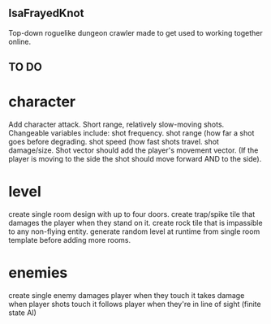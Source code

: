 ## IsaFrayedKnot
Top-down roguelike dungeon crawler made to get used to working together online.

## TO DO
# character
 Add character attack. Short range, relatively slow-moving shots. 
 Changeable variables include: 
  shot frequency.
  shot range (how far a shot goes before degrading.
  shot speed (how fast shots travel.
  shot damage/size.
  Shot vector should add the player's movement vector. (If the player is 
moving to the side the shot should move forward AND to the side).
  
# level
  create single room design with up to four doors.
  create trap/spike tile that damages the player when they stand on it.
  create rock tile that is impassible to any non-flying entity.
  generate random level at runtime from single room template before adding more rooms.
  
# enemies
  create single enemy
    damages player when they touch it
    takes damage when player shots touch it
    follows player when they're in line of sight (finite state AI)
